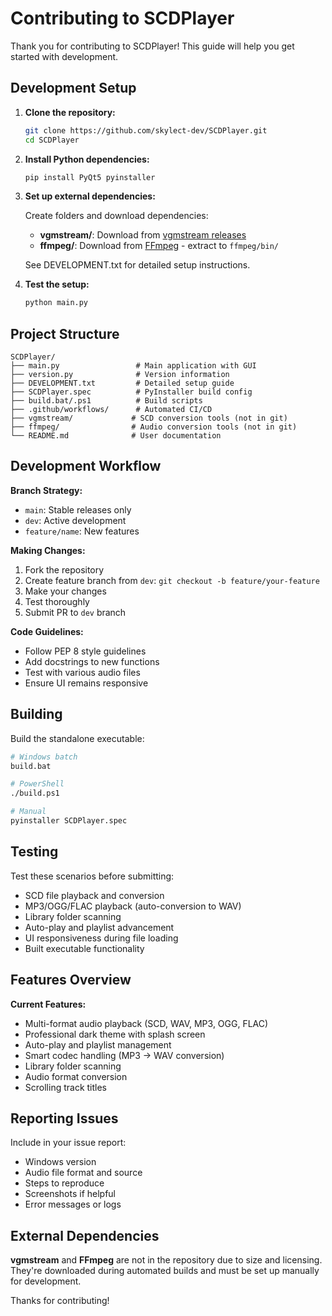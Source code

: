 # Contributing to SCDPlayer

Thank you for contributing to SCDPlayer! This guide will help you get started with development.

## Development Setup

1. **Clone the repository:**
   ```bash
   git clone https://github.com/skylect-dev/SCDPlayer.git
   cd SCDPlayer
   ```

2. **Install Python dependencies:**
   ```bash
   pip install PyQt5 pyinstaller
   ```

3. **Set up external dependencies:**
   
   Create folders and download dependencies:
   - **vgmstream/**: Download from [vgmstream releases](https://github.com/vgmstream/vgmstream/releases)
   - **ffmpeg/**: Download from [FFmpeg](https://ffmpeg.org/download.html) - extract to `ffmpeg/bin/`

   See DEVELOPMENT.txt for detailed setup instructions.

4. **Test the setup:**
   ```bash
   python main.py
   ```

## Project Structure

```
SCDPlayer/
├── main.py                 # Main application with GUI
├── version.py              # Version information  
├── DEVELOPMENT.txt         # Detailed setup guide
├── SCDPlayer.spec          # PyInstaller build config
├── build.bat/.ps1          # Build scripts
├── .github/workflows/      # Automated CI/CD
├── vgmstream/             # SCD conversion tools (not in git)
├── ffmpeg/                # Audio conversion tools (not in git)
└── README.md              # User documentation
```

## Development Workflow

**Branch Strategy:**
- `main`: Stable releases only
- `dev`: Active development 
- `feature/name`: New features

**Making Changes:**
1. Fork the repository
2. Create feature branch from `dev`: `git checkout -b feature/your-feature`
3. Make your changes
4. Test thoroughly
5. Submit PR to `dev` branch

**Code Guidelines:**
- Follow PEP 8 style guidelines
- Add docstrings to new functions
- Test with various audio files
- Ensure UI remains responsive

## Building

Build the standalone executable:

```bash
# Windows batch
build.bat

# PowerShell  
./build.ps1

# Manual
pyinstaller SCDPlayer.spec
```

## Testing

Test these scenarios before submitting:
- SCD file playback and conversion
- MP3/OGG/FLAC playback (auto-conversion to WAV)
- Library folder scanning
- Auto-play and playlist advancement
- UI responsiveness during file loading
- Built executable functionality

## Features Overview

**Current Features:**
- Multi-format audio playback (SCD, WAV, MP3, OGG, FLAC)
- Professional dark theme with splash screen
- Auto-play and playlist management
- Smart codec handling (MP3 → WAV conversion)
- Library folder scanning
- Audio format conversion
- Scrolling track titles

## Reporting Issues

Include in your issue report:
- Windows version
- Audio file format and source
- Steps to reproduce
- Screenshots if helpful
- Error messages or logs

## External Dependencies

**vgmstream** and **FFmpeg** are not in the repository due to size and licensing. They're downloaded during automated builds and must be set up manually for development.

Thanks for contributing!

